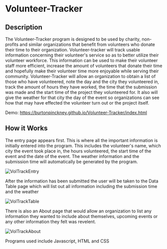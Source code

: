 # Volunteer-Tracker

## Description

The Volunteer-Tracker program is designed to be used by charity, non-profits and similar organizations that benefit from volunteers who donate their time to their organization. Volunteer-tracker will track usable information concerning their volunteer's service so as to better utilize their volunteer workforce. This information can be used to make their volunteer staff more efficient, increase the amount of volunteers that donate their time and hopefully make their volunteer time more enjoyable while serving their community. Volunteer-Tracker will allow an organization to obtain a list of those who have volunteered, note the day and the city they volunteered in, track the amount of hours they have worked, the time that the submission was made and the start time of the project they volunteered for. It also will give the weather for that city the day of the event so organizations can see how that may have effected the volunteer turn out or the project itself.

Demo: https://burtonpinckney.github.io/Volunteer-Tracker/index.html

## How it Works

The entry page appears first. This is where all the important information is initially entered into the program. This includes the volunteer's name, which city the event took place in, the hours volunteered, the start time of the event and the date of the event. The weather information and the submission time will automatically be generated by the program.

![VolTrackEntry](https://user-images.githubusercontent.com/51678140/71040142-f4894500-20f3-11ea-9d0d-cb46b5e2c4b5.png)

After the information has been submitted the user will be taken to the Data Table page which will list out all information including the submission time and the weather

![VolTrackTable](https://user-images.githubusercontent.com/51678140/71040416-8bee9800-20f4-11ea-82fc-97b9cba3f4da.png)

There is also an About page that would allow an organization to list any information they wanted to include about themselves, upcoming events or any other information they felt was revelent.

![VolTrackAbout](https://user-images.githubusercontent.com/51678140/71040685-2d75e980-20f5-11ea-88f3-c19bf04a7b52.png)

Programs used include Javascript, HTML and CSS
